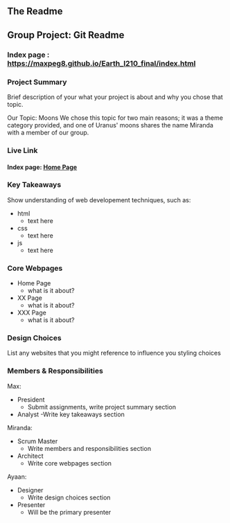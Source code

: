 ## The Readme

## Group Project: Git Readme

### Index page : https://maxpeg8.github.io/Earth_I210_final/index.html

### Project Summary

Brief description of your what your project is about and why you chose that topic.

Our Topic: Moons
We chose this topic for two main reasons; it was a theme category provided, and one of Uranus' moons shares the name Miranda with a member of our group.

### Live Link

#### Index page: [Home Page](https://maxpeg8.github.io/Earth_I210_final/index.html)

### Key Takeaways

Show understanding of web developement techniques, such as:

- html
  - text here
- css
  - text here
- js
  - text here

### Core Webpages

- Home Page
  - what is it about?
- XX Page
  - what is it about?
- XXX Page
  - what is it about?

### Design Choices

List any websites that you might reference to influence you styling choices

### Members & Responsibilities

Max:

- President
  - Submit assignments, write project summary section
- Analyst
  -Write key takeaways section

Miranda:

- Scrum Master
  - Write members and responsibilities section
- Architect
  - Write core webpages section

Ayaan:

- Designer
  - Write design choices section
- Presenter
  - Will be the primary presenter
